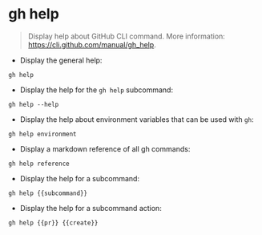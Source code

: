 # gh help

> Display help about GitHub CLI command.
> More information: <https://cli.github.com/manual/gh_help>.

- Display the general help:

`gh help`

- Display the help for the `gh help` subcommand:

`gh help --help`

- Display the help about environment variables that can be used with `gh`:

`gh help environment`

- Display a markdown reference of all gh commands:

`gh help reference`

- Display the help for a subcommand:

`gh help {{subcommand}}`

- Display the help for a subcommand action:

`gh help {{pr}} {{create}}`
